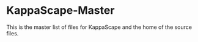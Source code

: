# KappaScape-Master
This is the master list of files for KappaScape and the home of the source files.
